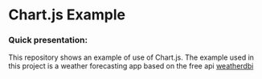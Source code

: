 # Chart.js Example
### Quick presentation:
This repository shows an example of use of Chart.js. The example used in this project is a weather forecasting app based on the free api [weatherdbi](https://weatherdbi.herokuapp.com) 